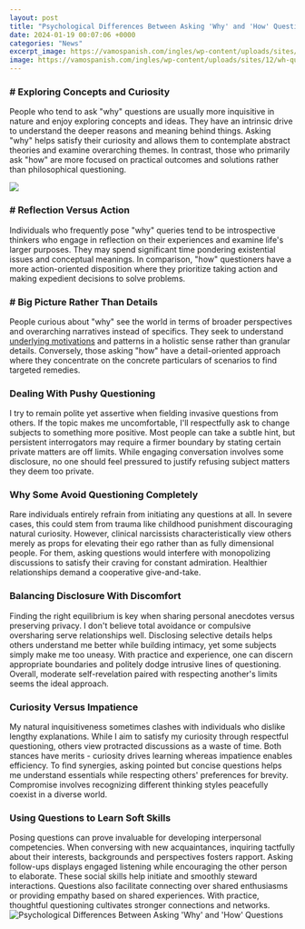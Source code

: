 ```yaml
---
layout: post
title: "Psychological Differences Between Asking 'Why' and 'How' Questions"
date: 2024-01-19 00:07:06 +0000
categories: "News"
excerpt_image: https://vamospanish.com/ingles/wp-content/uploads/sites/12/wh-questions-preguntas-who-what-where-when-why-how.jpg
image: https://vamospanish.com/ingles/wp-content/uploads/sites/12/wh-questions-preguntas-who-what-where-when-why-how.jpg
---
```


### # Exploring Concepts and Curiosity
People who tend to ask "why" questions are usually more inquisitive in nature and enjoy exploring concepts and ideas. They have an intrinsic drive to understand the deeper reasons and meaning behind things. Asking "why" helps satisfy their curiosity and allows them to contemplate abstract theories and examine overarching themes. In contrast, those who primarily ask "how" are more focused on practical outcomes and solutions rather than philosophical questioning.

![](http://theautismhelper.com/wp-content/uploads/2015/06/Screen-Shot-2015-06-29-at-2.41.08-PM-1024x721.png)
### # Reflection Versus Action 
Individuals who frequently pose "why" queries tend to be introspective thinkers who engage in reflection on their experiences and examine life's larger purposes. They may spend significant time pondering existential issues and conceptual meanings. In comparison, "how" questioners have a more action-oriented disposition where they prioritize taking action and making expedient decisions to solve problems. 
### # Big Picture Rather Than Details
People curious about "why" see the world in terms of broader perspectives and overarching narratives instead of specifics. They seek to understand [underlying motivations](https://fistore.mysenprints.com/collection/adan) and patterns in a holistic sense rather than granular details. Conversely, those asking "how" have a detail-oriented approach where they concentrate on the concrete particulars of scenarios to find targeted remedies.
### Dealing With Pushy Questioning  
I try to remain polite yet assertive when fielding invasive questions from others. If the topic makes me uncomfortable, I'll respectfully ask to change subjects to something more positive. Most people can take a subtle hint, but persistent interrogators may require a firmer boundary by stating certain private matters are off limits. While engaging conversation involves some disclosure, no one should feel pressured to justify refusing subject matters they deem too private.
### Why Some Avoid Questioning Completely
Rare individuals entirely refrain from initiating any questions at all. In severe cases, this could stem from trauma like childhood punishment discouraging natural curiosity. However, clinical narcissists characteristically view others merely as props for elevating their ego rather than as fully dimensional people. For them, asking questions would interfere with monopolizing discussions to satisfy their craving for constant admiration. Healthier relationships demand a cooperative give-and-take.
### Balancing Disclosure With Discomfort   
Finding the right equilibrium is key when sharing personal anecdotes versus preserving privacy. I don't believe total avoidance or compulsive oversharing serve relationships well. Disclosing selective details helps others understand me better while building intimacy, yet some subjects simply make me too uneasy. With practice and experience, one can discern appropriate boundaries and politely dodge intrusive lines of questioning. Overall, moderate self-revelation paired with respecting another's limits seems the ideal approach.
### Curiosity Versus Impatience
My natural inquisitiveness sometimes clashes with individuals who dislike lengthy explanations. While I aim to satisfy my curiosity through respectful questioning, others view protracted discussions as a waste of time. Both stances have merits - curiosity drives learning whereas impatience enables efficiency. To find synergies, asking pointed but concise questions helps me understand essentials while respecting others' preferences for brevity. Compromise involves recognizing different thinking styles peacefully coexist in a diverse world.
### Using Questions to Learn Soft Skills  
Posing questions can prove invaluable for developing interpersonal competencies. When conversing with new acquaintances, inquiring tactfully about their interests, backgrounds and perspectives fosters rapport. Asking follow-ups displays engaged listening while encouraging the other person to elaborate. These social skills help initiate and smoothly steward interactions. Questions also facilitate connecting over shared enthusiasms or providing empathy based on shared experiences. With practice, thoughtful questioning cultivates stronger connections and networks.
![Psychological Differences Between Asking 'Why' and 'How' Questions](https://vamospanish.com/ingles/wp-content/uploads/sites/12/wh-questions-preguntas-who-what-where-when-why-how.jpg)